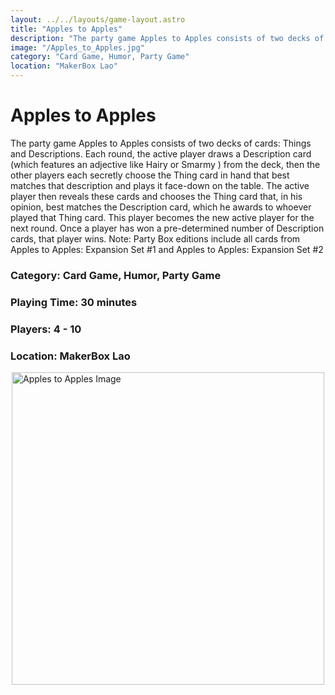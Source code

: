```yaml
---
layout: ../../layouts/game-layout.astro
title: "Apples to Apples"
description: "The party game Apples to Apples consists of two decks of cards: Things and Descriptions."
image: "/Apples_to_Apples.jpg"
category: "Card Game, Humor, Party Game"
location: "MakerBox Lao"
---
```

# Apples to Apples

The party game Apples to Apples consists of two decks of cards: Things and Descriptions. Each round, the active player draws a Description card (which features an adjective like  Hairy  or  Smarmy ) from the deck, then the other players each secretly choose the Thing card in hand that best matches that description and plays it face-down on the table. The active player then reveals these cards and chooses the Thing card that, in his opinion, best matches the Description card, which he awards to whoever played that Thing card. This player becomes the new active player for the next round.  Once a player has won a pre-determined number of Description cards, that player wins.  Note:  Party Box  editions include all cards from Apples to Apples: Expansion Set #1 and Apples to Apples: Expansion Set #2  

### Category: Card Game, Humor, Party Game

### Playing Time: 30 minutes

### Players: 4 - 10

### Location: MakerBox Lao

<img src="/Apples_to_Apples.jpg" alt="Apples to Apples Image" width="500" style="display: block; margin: 0 auto">

